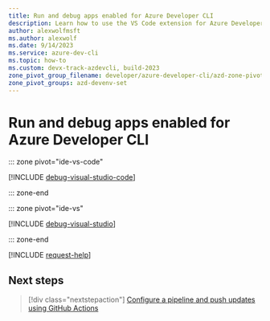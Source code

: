 ```yaml
---
title: Run and debug apps enabled for Azure Developer CLI
description: Learn how to use the VS Code extension for Azure Developer CLI and Visual Studio to run and debug locally.
author: alexwolfmsft
ms.author: alexwolf
ms.date: 9/14/2023
ms.service: azure-dev-cli
ms.topic: how-to
ms.custom: devx-track-azdevcli, build-2023
zone_pivot_group_filename: developer/azure-developer-cli/azd-zone-pivot-groups.json
zone_pivot_groups: azd-devenv-set
---
```


# Run and debug apps enabled for Azure Developer CLI

::: zone pivot="ide-vs-code"

[!INCLUDE [debug-visual-studio-code](includes/debug-visual-studio-code.md)]

::: zone-end

::: zone pivot="ide-vs"

[!INCLUDE [debug-visual-studio](includes/debug-visual-studio.md)]

::: zone-end

[!INCLUDE [request-help](includes/request-help.md)]

## Next steps

> [!div class="nextstepaction"]
> [Configure a pipeline and push updates using GitHub Actions](configure-devops-pipeline.md)
